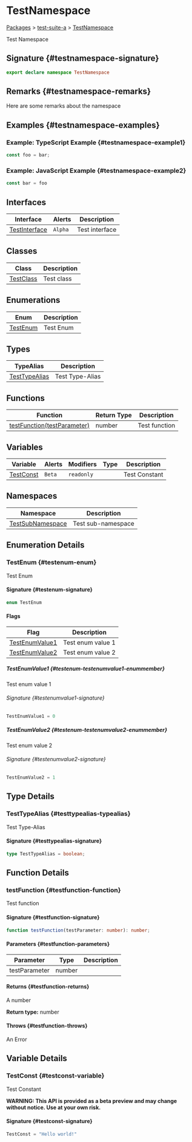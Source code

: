 # TestNamespace

[Packages](./) &gt; [test-suite-a](./test-suite-a) &gt; [TestNamespace](./test-suite-a/testnamespace-namespace)

Test Namespace

## Signature {#testnamespace-signature}

```typescript
export declare namespace TestNamespace
```

## Remarks {#testnamespace-remarks}

Here are some remarks about the namespace

## Examples {#testnamespace-examples}

### Example: TypeScript Example {#testnamespace-example1}

```typescript
const foo = bar;
```

### Example: JavaScript Example {#testnamespace-example2}

```javascript
const bar = foo
```

## Interfaces

| Interface | Alerts | Description |
| --- | --- | --- |
| [TestInterface](./test-suite-a/testnamespace/testinterface-interface) | `Alpha` | Test interface |

## Classes

| Class | Description |
| --- | --- |
| [TestClass](./test-suite-a/testnamespace/testclass-class) | Test class |

## Enumerations

| Enum | Description |
| --- | --- |
| [TestEnum](./test-suite-a/testnamespace-namespace#testenum-enum) | Test Enum |

## Types

| TypeAlias | Description |
| --- | --- |
| [TestTypeAlias](./test-suite-a/testnamespace-namespace#testtypealias-typealias) | Test Type-Alias |

## Functions

| Function | Return Type | Description |
| --- | --- | --- |
| [testFunction(testParameter)](./test-suite-a/testnamespace-namespace#testfunction-function) | number | Test function |

## Variables

| Variable | Alerts | Modifiers | Type | Description |
| --- | --- | --- | --- | --- |
| [TestConst](./test-suite-a/testnamespace-namespace#testconst-variable) | `Beta` | `readonly` |  | Test Constant |

## Namespaces

| Namespace | Description |
| --- | --- |
| [TestSubNamespace](./test-suite-a/testnamespace/testsubnamespace-namespace) | Test sub-namespace |

## Enumeration Details

### TestEnum {#testenum-enum}

Test Enum

#### Signature {#testenum-signature}

```typescript
enum TestEnum
```

#### Flags

| Flag | Description |
| --- | --- |
| [TestEnumValue1](./test-suite-a/testnamespace-namespace#testenum-testenumvalue1-enummember) | Test enum value 1 |
| [TestEnumValue2](./test-suite-a/testnamespace-namespace#testenum-testenumvalue2-enummember) | Test enum value 2 |

##### TestEnumValue1 {#testenum-testenumvalue1-enummember}

Test enum value 1

###### Signature {#testenumvalue1-signature}

```typescript
TestEnumValue1 = 0
```

##### TestEnumValue2 {#testenum-testenumvalue2-enummember}

Test enum value 2

###### Signature {#testenumvalue2-signature}

```typescript
TestEnumValue2 = 1
```

## Type Details

### TestTypeAlias {#testtypealias-typealias}

Test Type-Alias

#### Signature {#testtypealias-signature}

```typescript
type TestTypeAlias = boolean;
```

## Function Details

### testFunction {#testfunction-function}

Test function

#### Signature {#testfunction-signature}

```typescript
function testFunction(testParameter: number): number;
```

#### Parameters {#testfunction-parameters}

| Parameter | Type | Description |
| --- | --- | --- |
| testParameter | number |  |

#### Returns {#testfunction-returns}

A number

**Return type:** number

#### Throws {#testfunction-throws}

An Error

## Variable Details

### TestConst {#testconst-variable}

Test Constant

**WARNING: This API is provided as a beta preview and may change without notice. Use at your own risk.**

#### Signature {#testconst-signature}

```typescript
TestConst = "Hello world!"
```
